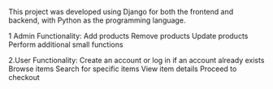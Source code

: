 This project was developed using Django for both the frontend and backend, with Python as the programming language.

1 Admin Functionality:
Add products
Remove products
Update products
Perform additional small functions

2.User Functionality:
Create an account or log in if an account already exists
Browse items
Search for specific items
View item details
Proceed to checkout


